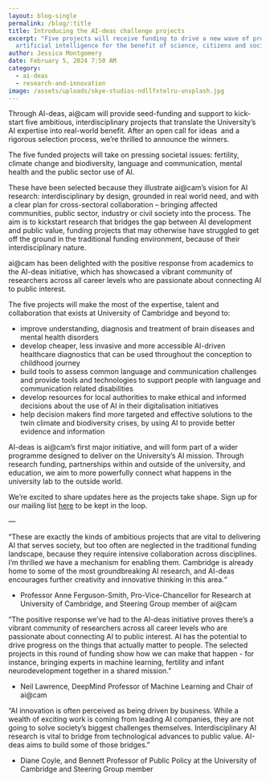 ```yaml
---
layout: blog-single
permalink: /blog/:title
title: Introducing the AI-deas challenge projects
excerpt: "Five projects will receive funding to drive a new wave of progress in
  artificial intelligence for the benefit of science, citizens and society. "
author: Jessica Montgomery
date: February 5, 2024 7:50 AM
category:
  - ai-deas
  - research-and-innovation
image: /assets/uploads/skye-studios-ndllfxtelru-unsplash.jpg
---
```

Through AI-deas, ai@cam will provide seed-funding and support to kick-start five ambitious, interdisciplinary projects that translate the University’s AI expertise into real-world benefit. After an open call for ideas  and a rigorous selection process, we’re thrilled to announce the winners. 

The five funded projects will take on pressing societal issues: fertility, climate change and biodiversity, language and communication, mental health and the public sector use of AI. 

These have been selected because they illustrate ai@cam’s vision for AI research: interdisciplinary by design, grounded in real world need, and with a clear plan for cross-sectoral collaboration – bringing affected communities, public sector, industry or civil society into the process. The aim is to kickstart research that bridges the gap between AI development and public value, funding projects that may otherwise have struggled to get off the ground in the traditional funding environment, because of their interdisciplinary nature.

ai@cam has been delighted with the positive response from academics to the AI-deas initiative, which has showcased a vibrant community of researchers across all career levels who are passionate about connecting AI to public interest. 

The five projects will make the most of the expertise, talent and collaboration that exists at University of Cambridge and beyond to: 

* improve understanding, diagnosis and treatment of brain diseases and mental health disorders
* develop cheaper, less invasive and more accessible AI-driven healthcare diagnostics that can be used throughout the conception to childhood journey
* build tools to assess common language and communication challenges and provide tools and technologies to support people with language and communication related disabilities
* develop resources for local authorities to make ethical and informed decisions about the use of AI in their digitalisation initiatives
* help decision makers find more targeted and effective solutions to the twin climate and biodiversity crises, by using AI to provide better evidence and information

AI-deas is ai@cam’s first major initiative, and will form part of a wider programme designed to deliver on the University’s AI mission. Through research funding, partnerships within and outside of the university, and education, we aim to more powerfully connect what happens in the university lab to the outside world.

We’re excited to share updates here as the projects take shape. Sign up for our mailing list [here](https://docs.google.com/forms/d/e/1FAIpQLSebVovIZX99OdBNP52eEMAW8C2zaeWRCuAgrNJhpgWJg6r-8w/viewform) to be kept in the loop.

—

“These are exactly the kinds of ambitious projects that are vital to delivering AI that serves society, but too often are neglected in the traditional funding landscape, because they require intensive collaboration across disciplines. I’m thrilled we have a mechanism for enabling them. Cambridge is already home to some of the most groundbreaking AI research, and AI-deas encourages further creativity and innovative thinking in this area.“

* Professor Anne Ferguson-Smith, Pro-Vice-Chancellor for Research at University of Cambridge, and Steering Group member of ai@cam 

“The positive response we’ve had to the AI-deas initiative proves there’s a vibrant community of researchers across all career levels who are passionate about connecting AI to public interest. AI has the potential to drive progress on the things that actually matter to people. The selected projects in this round of funding show how we can make that happen - for instance, bringing experts in machine learning, fertility and infant neurodevelopment together in a shared mission.”

* Neil Lawrence, DeepMind Professor of Machine Learning and Chair of ai@cam

“AI innovation is often perceived as being driven by business. While a wealth of exciting work is coming from leading AI companies, they are not going to solve society’s biggest challenges themselves. Interdisciplinary AI research is vital to bridge from technological advances to public value. AI-deas aims to build some of those bridges.”

* Diane Coyle, and Bennett Professor of Public Policy at the University of Cambridge and Steering Group member